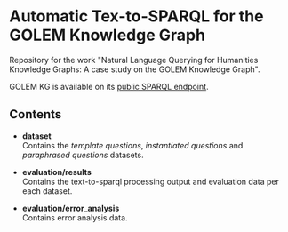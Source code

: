 # Automatic Tex-to-SPARQL for the GOLEM Knowledge Graph

Repository for the work "Natural Language Querying for Humanities Knowledge Graphs: A case study on the GOLEM Knowledge Graph". 

GOLEM KG is available on its [public SPARQL endpoint](http://graph.golemlab.eu:8890/sparql).


## Contents

- **dataset**  
  Contains the _template questions_, _instantiated questions_ and _paraphrased questions_ datasets.
  
- **evaluation/results**  
  Contains the text-to-sparql processing output and evaluation data per each dataset.

- **evaluation/error_analysis**  
  Contains error analysis data.

